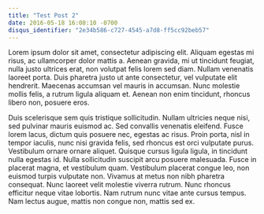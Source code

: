 ```yaml
---
title: "Test Post 2"
date: 2016-05-18 16:08:10 -0700
disqus_identifier: "2e34b586-c727-4545-a7d8-ff5cc92beb57"
---
```


Lorem ipsum dolor sit amet, consectetur adipiscing elit. Aliquam egestas mi risus, ac ullamcorper dolor mattis a. Aenean gravida, mi ut tincidunt feugiat, nulla justo ultrices erat, non volutpat felis lorem sed diam. Nullam venenatis laoreet porta. Duis pharetra justo ut ante consectetur, vel vulputate elit hendrerit. Maecenas accumsan vel mauris in accumsan. Nunc molestie mollis felis, a rutrum ligula aliquam et. Aenean non enim tincidunt, rhoncus libero non, posuere eros.

Duis scelerisque sem quis tristique sollicitudin. Nullam ultricies neque nisi, sed pulvinar mauris euismod ac. Sed convallis venenatis eleifend. Fusce lorem lacus, dictum quis posuere nec, egestas ac risus. Proin porta, nisl in tempor iaculis, nunc nisi gravida felis, sed rhoncus est orci vulputate purus. Vestibulum ornare ornare aliquet. Quisque cursus ligula ligula, in tincidunt nulla egestas id. Nulla sollicitudin suscipit arcu posuere malesuada. Fusce in placerat magna, et vestibulum quam. Vestibulum placerat congue leo, non euismod turpis vulputate non. Vivamus at metus non nibh pharetra consequat. Nunc laoreet velit molestie viverra rutrum. Nunc rhoncus efficitur neque vitae lobortis. Nam rutrum nunc vitae ante cursus tempus. Nam lectus augue, mattis non congue non, mattis sed ex.